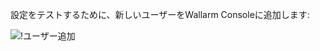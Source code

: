 設定をテストするために、新しいユーザーをWallarm Consoleに追加します:

![!ユーザー追加](../../../../images/user-guides/settings/integrations/webhook-examples/adding-user.png)